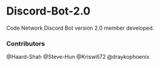 # Discord-Bot-2.0

Code Network Discord Bot version 2.0 member developed.



### Contributors
@Haard-Shah
@Steve-Hun
@Kriswill72
@draykophoenix
